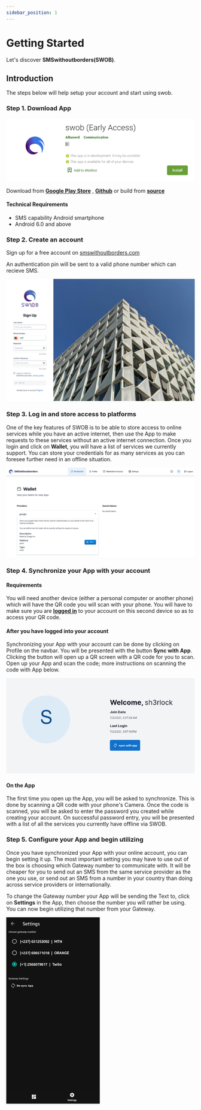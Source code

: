 ```yaml
---
sidebar_position: 1
---
```


# Getting Started

Let's discover **SMSwithoutborders(SWOB)**.

## Introduction

The steps below will help setup your account and start using swob.

### Step 1. Download App

![Docs Version Dropdown](/img/swob_on_playstore.png)

Download from [**Google Play Store**](https://play.google.com/store/apps/details?id=com.afkanerd.sw0b) , [**Github**](https://github.com/smswithoutborders/SMSwithoutBorders-Android/releases/tag/v1.0) or build from [**source**](https://github.com/smswithoutborders/SMSwithoutBorders-Android)

#### Technical Requirements

- SMS capability Android smartphone
- Android 6.0 and above

### Step 2. Create an account

Sign up for a free account on [smswithoutborders.com](https://smswithoutborders.com/sign-up)

An authentication pin will be sent to a valid phone number which can recieve SMS.

![Docs Version Dropdown](/img/swob_signup.png)


### Step 3. Log in and store access to platforms

One of the key features of SWOB is to be able to store access to online services while you have an active internet, then use the App to make requests to these services without an active internet connection. Once you login and click on **Wallet**, you will have a list of services we currently support. You can store your credentials for as many services as you can foresee further need in an offline situation.

![Docs Version Dropdown](/img/swob_wallet.png)

### Step 4. Synchronize your App with your account

#### Requirements

You will need another device (either a personal computer or another phone) which will have the QR code you will scan with your phone. You will have to make sure you are [**logged in**](https://smswithoutborders.com/login) to your account on this second device so as to access your QR code.

#### After you have logged into your account
Synchronizing your App with your account can be done by clicking on Profile on the navbar. You will be presented with the button **Sync with App**. Clicking the button will open up a QR screen with a QR code for you to scan. Open up your App and scan the code; more instructions on scanning the code with App below.

![Docs Version Dropdown](/img/swob_sync.png)


#### On the App
The first time you open up the App, you will be asked to synchronize. This is done by scanning a QR code with your phone's Camera. Once the code is scanned, you will be asked to enter the password you created while creating your account. On successful password entry, you will be presented with a list of all the services you currently have offline via SWOB.


### Step 5. Configure your App and begin utilizing


Once you have synchronized your App with your online account, you can begin setting it up. The most important setting you may have to use out of the box is choosing which Gateway number to communicate with. It will be cheaper for you to send out an SMS from the same service provider as the one you use, or send out an SMS from a number in your country than doing across service providers or internationally.

To change the Gateway number your App will be sending the Text to, click on **Settings** in the App, then choose the number you will rather be using. You can now begin utilizing that number from your Gateway.

![Docs Version Dropdown](/img/swob_settings.jpg)
